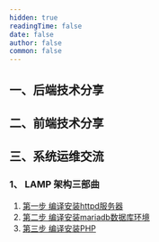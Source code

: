 ```yaml
---
hidden: true
readingTime: false
date: false
author: false
common: false
---
```




## 一、后端技术分享

## 二、前端技术分享

## 三、系统运维交流

### 1、 LAMP 架构三部曲

1. [ 第一步 编译安装httpd服务器 ](devops/linux-lamp/first.md)
2. [ 第二步 编译安装mariadb数据库环境](devops/linux-lamp/second.md)
3. [ 第三步 编译安装PHP ](devops/linux-lamp/third.md)

